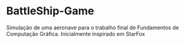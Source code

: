 # BattleShip-Game
Simulação de uma aeronave para o trabalho final de Fundamentos de Computação Gráfica. Inicialmente inspirado em StarFox
